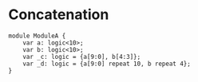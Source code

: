# Concatenation

```veryl,playground
module ModuleA {
    var a: logic<10>;
    var b: logic<10>;
    var _c: logic = {a[9:0], b[4:3]};
    var _d: logic = {a[9:0] repeat 10, b repeat 4};
}
```
